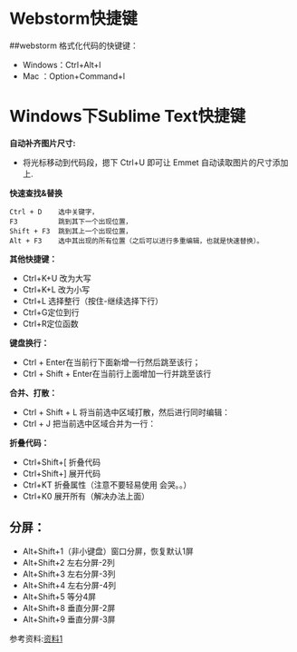 # Webstorm快捷键 #

##webstorm 格式化代码的快键键： 

- Windows：Ctrl+Alt+l
- Mac ：Option+Command+l


# Windows下Sublime Text快捷键 #

**自动补齐图片尺寸:**

- 	将光标移动到代码段，摁下 Ctrl+U 即可让 Emmet 自动读取图片的尺寸添加上.

**快速查找&替换**

	Ctrl + D    选中关键字，
	F3          跳到其下一个出现位置，
	Shift + F3  跳到其上一个出现位置，
	Alt + F3    选中其出现的所有位置（之后可以进行多重编辑，也就是快速替换）。

**其他快捷键：**
	
- Ctrl+K+U 改为大写
- Ctrl+K+L 改为小写	
- Ctrl+L 选择整行（按住-继续选择下行）
- Ctrl+G定位到行
- Ctrl+R定位函数

**键盘换行：**

- Ctrl + Enter在当前行下面新增一行然后跳至该行；
- Ctrl + Shift + Enter在当前行上面增加一行并跳至该行

**合并、打散：**

- Ctrl + Shift + L 将当前选中区域打散，然后进行同时编辑：
- Ctrl + J         把当前选中区域合并为一行：

**折叠代码：**

- Ctrl+Shift+[  折叠代码
- Ctrl+Shift+]  展开代码
- Ctrl+KT       折叠属性（注意不要轻易使用 会哭。。）
- Ctrl+K0       展开所有（解决办法上面）

**分屏：**
- 
- Alt+Shift+1（非小键盘）窗口分屏，恢复默认1屏
- Alt+Shift+2 左右分屏-2列
- Alt+Shift+3 左右分屏-3列
- Alt+Shift+4 左右分屏-4列
- Alt+Shift+5 等分4屏
- Alt+Shift+8 垂直分屏-2屏
- Alt+Shift+9 垂直分屏-3屏

参考资料:[资料1](http://www.cocoachina.com/programmer/20150715/12550.html)

